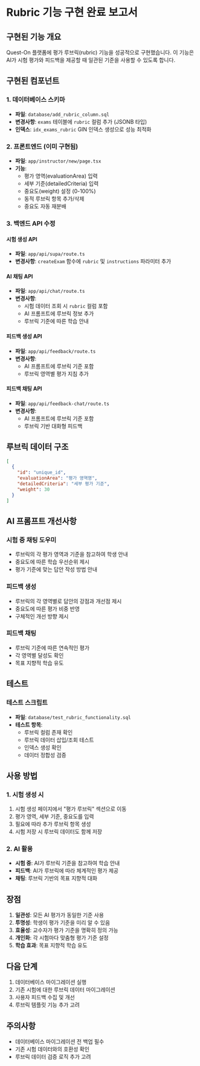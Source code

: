 # Rubric 기능 구현 완료 보고서

## 구현된 기능 개요

Quest-On 플랫폼에 평가 루브릭(rubric) 기능을 성공적으로 구현했습니다. 이 기능은 AI가 시험 평가와 피드백을 제공할 때 일관된 기준을 사용할 수 있도록 합니다.

## 구현된 컴포넌트

### 1. 데이터베이스 스키마

- **파일**: `database/add_rubric_column.sql`
- **변경사항**: `exams` 테이블에 `rubric` 컬럼 추가 (JSONB 타입)
- **인덱스**: `idx_exams_rubric` GIN 인덱스 생성으로 성능 최적화

### 2. 프론트엔드 (이미 구현됨)

- **파일**: `app/instructor/new/page.tsx`
- **기능**:
  - 평가 영역(evaluationArea) 입력
  - 세부 기준(detailedCriteria) 입력
  - 중요도(weight) 설정 (0-100%)
  - 동적 루브릭 항목 추가/삭제
  - 중요도 자동 재분배

### 3. 백엔드 API 수정

#### 시험 생성 API

- **파일**: `app/api/supa/route.ts`
- **변경사항**: `createExam` 함수에 `rubric` 및 `instructions` 파라미터 추가

#### AI 채팅 API

- **파일**: `app/api/chat/route.ts`
- **변경사항**:
  - 시험 데이터 조회 시 `rubric` 컬럼 포함
  - AI 프롬프트에 루브릭 정보 추가
  - 루브릭 기준에 따른 학습 안내

#### 피드백 생성 API

- **파일**: `app/api/feedback/route.ts`
- **변경사항**:
  - AI 프롬프트에 루브릭 기준 포함
  - 루브릭 영역별 평가 지침 추가

#### 피드백 채팅 API

- **파일**: `app/api/feedback-chat/route.ts`
- **변경사항**:
  - AI 프롬프트에 루브릭 기준 포함
  - 루브릭 기반 대화형 피드백

## 루브릭 데이터 구조

```json
[
  {
    "id": "unique_id",
    "evaluationArea": "평가 영역명",
    "detailedCriteria": "세부 평가 기준",
    "weight": 30
  }
]
```

## AI 프롬프트 개선사항

### 시험 중 채팅 도우미

- 루브릭의 각 평가 영역과 기준을 참고하여 학생 안내
- 중요도에 따른 학습 우선순위 제시
- 평가 기준에 맞는 답안 작성 방법 안내

### 피드백 생성

- 루브릭의 각 영역별로 답안의 강점과 개선점 제시
- 중요도에 따른 평가 비중 반영
- 구체적인 개선 방향 제시

### 피드백 채팅

- 루브릭 기준에 따른 연속적인 평가
- 각 영역별 달성도 확인
- 목표 지향적 학습 유도

## 테스트

### 테스트 스크립트

- **파일**: `database/test_rubric_functionality.sql`
- **테스트 항목**:
  - 루브릭 컬럼 존재 확인
  - 루브릭 데이터 삽입/조회 테스트
  - 인덱스 생성 확인
  - 데이터 정합성 검증

## 사용 방법

### 1. 시험 생성 시

1. 시험 생성 페이지에서 "평가 루브릭" 섹션으로 이동
2. 평가 영역, 세부 기준, 중요도를 입력
3. 필요에 따라 추가 루브릭 항목 생성
4. 시험 저장 시 루브릭 데이터도 함께 저장

### 2. AI 활용

- **시험 중**: AI가 루브릭 기준을 참고하여 학습 안내
- **피드백**: AI가 루브릭에 따라 체계적인 평가 제공
- **채팅**: 루브릭 기반의 목표 지향적 대화

## 장점

1. **일관성**: 모든 AI 평가가 동일한 기준 사용
2. **투명성**: 학생이 평가 기준을 미리 알 수 있음
3. **효율성**: 교수자가 평가 기준을 명확히 정의 가능
4. **개인화**: 각 시험마다 맞춤형 평가 기준 설정
5. **학습 효과**: 목표 지향적 학습 유도

## 다음 단계

1. 데이터베이스 마이그레이션 실행
2. 기존 시험에 대한 루브릭 데이터 마이그레이션
3. 사용자 피드백 수집 및 개선
4. 루브릭 템플릿 기능 추가 고려

## 주의사항

- 데이터베이스 마이그레이션 전 백업 필수
- 기존 시험 데이터와의 호환성 확인
- 루브릭 데이터 검증 로직 추가 고려
